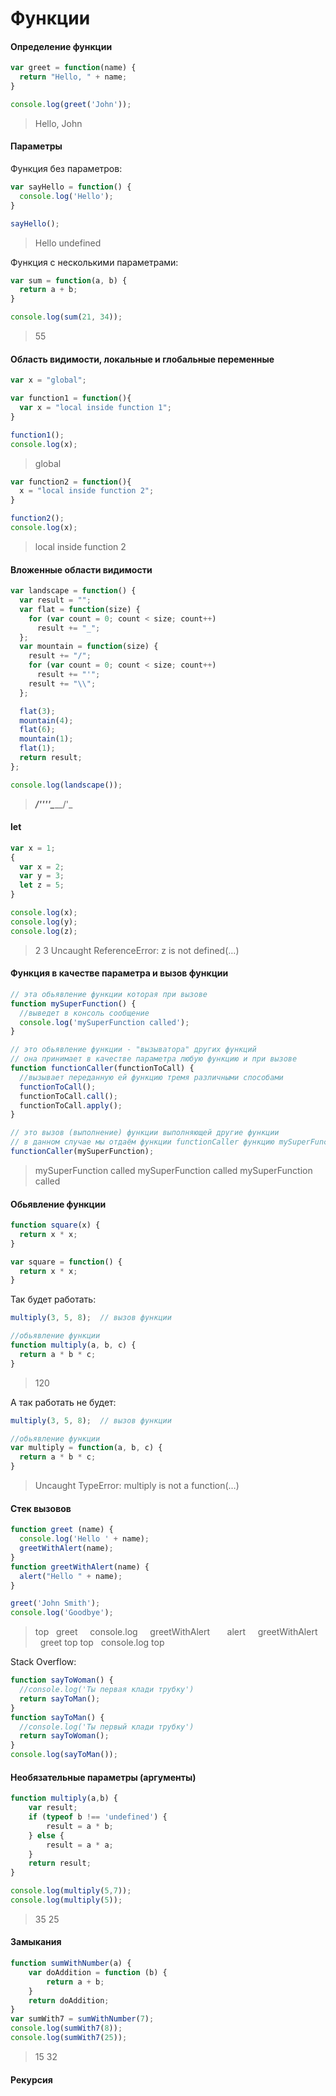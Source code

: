 # Функции

#### Определение функции

```javascript
var greet = function(name) {
  return "Hello, " + name;
}

console.log(greet('John'));
```
> Hello, John

#### Параметры

Функция без параметров:
```javascript
var sayHello = function() {
  console.log('Hello');
}

sayHello();
```
> Hello
undefined

Функция с несколькими параметрами:
```javascript
var sum = function(a, b) {
  return a + b;
}

console.log(sum(21, 34));
```
> 55

#### Область видимости, локальные и глобальные переменные

```javascript
var x = "global";

var function1 = function(){
  var x = "local inside function 1";
}

function1();
console.log(x);
```
> global

```javascript
var function2 = function(){
  x = "local inside function 2";
}

function2();
console.log(x);
```
> local inside function 2

#### Вложенные области видимости

```javascript
var landscape = function() {
  var result = "";
  var flat = function(size) {
    for (var count = 0; count < size; count++)
      result += "_";
  };
  var mountain = function(size) {
    result += "/";
    for (var count = 0; count < size; count++)
      result += "'";
    result += "\\";
  };

  flat(3);
  mountain(4);
  flat(6);
  mountain(1);
  flat(1);
  return result;
};

console.log(landscape());
```
>___/''''\______/'\_


#### let

```javascript
var x = 1;
{
  var x = 2;
  var y = 3;
  let z = 5;
}

console.log(x);
console.log(y);
console.log(z);
```
>2
3
Uncaught ReferenceError: z is not defined(…)

#### Функция в качестве параметра и вызов функции

```javascript
// эта обьявление функции которая при вызове
function mySuperFunction() {
  //выведет в консоль сообщение
  console.log('mySuperFunction called');
}

// это обьявление функции - "вызыватора" других функций
// она принимает в качестве параметра любую функцию и при вызове
function functionCaller(functionToCall) {
  //вызывает переданную ей функцию тремя различными способами
  functionToCall();
  functionToCall.call();
  functionToCall.apply();
}

// это вызов (выполнение) функции выполняющей другие функции
// в данном случае мы отдаём функции functionCaller функцию mySuperFunction
functionCaller(mySuperFunction);
```
>mySuperFunction called
mySuperFunction called
mySuperFunction called

#### Обьявление функции

```javascript
function square(x) {
  return x * x;
}

var square = function() {
  return x * x;
}
```

Так будет работать:
```javascript
multiply(3, 5, 8);  // вызов функции

//обьявление функции
function multiply(a, b, c) {
  return a * b * c;
}
```
>120

А так работать не будет:
```javascript
multiply(3, 5, 8);  // вызов функции

//обьявление функции
var multiply = function(a, b, c) {
  return a * b * c;
}
```
>Uncaught TypeError: multiply is not a function(…)

#### Стек вызовов
```javascript
function greet (name) {
  console.log('Hello ' + name);
  greetWithAlert(name);
}
function greetWithAlert(name) {
  alert("Hello " + name);
}

greet('John Smith');
console.log('Goodbye');
```

>top
&nbsp;&nbsp;greet
&nbsp;&nbsp;&nbsp;&nbsp;console.log
&nbsp;&nbsp;&nbsp;&nbsp;greetWithAlert
&nbsp;&nbsp;&nbsp;&nbsp;&nbsp;&nbsp;alert
&nbsp;&nbsp;&nbsp;&nbsp;greetWithAlert
&nbsp;&nbsp;greet
top
top
&nbsp;&nbsp;console.log
top

Stack Overflow:
```javascript
function sayToWoman() {
  //console.log('Ты первая клади трубку')
  return sayToMan();
}
function sayToMan() {
  //console.log('Ты первый клади трубку')
  return sayToWoman();
}
console.log(sayToMan());
```

#### Необязательные параметры (аргументы)

```javascript
function multiply(a,b) {
    var result;
    if (typeof b !== 'undefined') {
        result = a * b;
    } else {
        result = a * a;
    }
    return result;
}

console.log(multiply(5,7));
console.log(multiply(5));
```

>35
25

#### Замыкания

```javascript
function sumWithNumber(a) {
    var doAddition = function (b) {
        return a + b;
    }
    return doAddition;
}
var sumWith7 = sumWithNumber(7);
console.log(sumWith7(8));
console.log(sumWith7(25));
```
>15
32

#### Рекурсия

